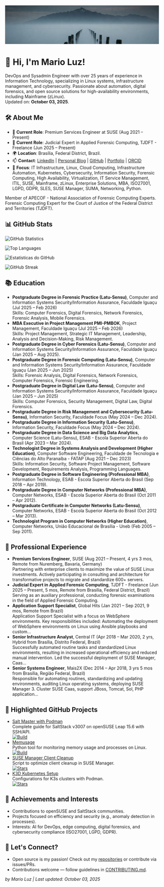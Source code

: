 ![Banner](banner.jpeg)

# 👋 Hi, I'm Mario Luz!

DevOps and Sysadmin Engineer with over 25 years of experience in Information Technology, specializing in Linux systems, infrastructure management, and cybersecurity. Passionate about automation, digital forensics, and open source solutions for high-availability environments, including Mainframe (zLinux).  
Updated on: **October 03, 2025**.

## 🛠️ About Me
- 💼 **Current Role**: Premium Services Engineer at SUSE (Aug 2021 – Present)
- 💼 **Current Role**: Judicial Expert in Applied Forensic Computing, TJDFT - Freelance (Jun 2025 – Present)
- 🌍 **Location**: Brasília, Federal District, Brazil.
- 📫 **Contact**: [LinkedIn](https://www.linkedin.com/in/mariosergiosl/) | [Personal Blog](https://nordico.club) | [GitHub](https://github.com/mariosergiosl) | [Portfolio](https://lattes.cnpq.br/2504292559472109) | [ORCID](https://orcid.org/0009-0006-3750-1871)
- 🎯 **Focus**: IT Infrastructure, Linux, Cloud Computing, Infrastructure Automation, Kubernetes, Cybersecurity, Information Security, Forensic Computing, High Availability, Virtualization, IT Service Management, ITIL, SUSE, Mainframe, zLinux, Enterprise Solutions, MBA, ISO27001, LGPD, GDPR, SLES, SUSE Manager, SUMA, Networking, Python.

Member of APECOF - National Association of Forensic Computing Experts.  
Forensic Computing Expert for the Court of Justice of the Federal District and Territories (TJDFT).

## 📊 GitHub Stats
![GitHub Statistics](https://github-readme-stats.vercel.app/api?username=mariosergiosl&show_icons=true&theme=radical&hide_border=true)

![Top Languages](https://github-readme-stats.vercel.app/api/top-langs/?username=mariosergiosl&layout=compact&theme=radical&hide_border=true)

![Estatísticas do GitHub](https://github-readme-stats.vercel.app/api?username=mariosergiosl&show_icons=true&theme=radical)

![GitHub Streak](https://github-readme-streak-stats.herokuapp.com/?user=mariosergiosl&theme=radical)

## 📚 Education
- **Postgraduate Degree in Forensic Practice (Latu-Sensu)**, Computer and Information Systems Security/Information Assurance, Faculdade Iguaçu (Jul 2025 – Feb 2026)  
  Skills: Computer Forensics, Digital Forensics, Network Forensics, Forensic Analysis, Mobile Forensics.
- **MBA Executive in Project Management PMI-PMBOK**, Project Management, Faculdade Iguaçu (Jul 2025 – Feb 2026)  
  Skills: Project Management, Strategic IT Management, Leadership, Analysis and Decision-Making, Risk Management.
- **Postgraduate Degree in Cyber Forensics (Latu-Sensu)**, Computer and Information Systems Security/Information Assurance, Faculdade Iguaçu (Jan 2025 – Aug 2025).
- **Postgraduate Degree in Forensic Computing (Latu-Sensu)**, Computer and Information Systems Security/Information Assurance, Faculdade Iguaçu (Jan 2025 – Jun 2025)  
  Skills: Forensic Analysis, Digital Forensics, Network Forensics, Computer Forensics, Forensic Engineering.
- **Postgraduate Degree in Digital Law (Latu-Sensu)**, Computer and Information Systems Security/Information Assurance, Faculdade Iguaçu (Jan 2025 – Jun 2025)  
  Skills: Computer Forensics, Security Management, Digital Law, Digital Forensics.
- **Postgraduate Degree in Risk Management and Cybersecurity (Latu-Sensu)**, Information Security, Faculdade Focus (May 2024 – Dec 2024).
- **Postgraduate Degree in Information Security (Latu-Sensu)**, Information Security, Faculdade Focus (May 2024 – Dec 2024).
- **Postgraduate Degree in Data Science and Big Data Analytics**, Computer Science (Latu-Sensu), ESAB - Escola Superior Aberta do Brasil (Apr 2023 – Mar 2024).
- **Technologist Degree in Systems Analysis and Development (Higher Education)**, Computer Software Engineering, Faculdade de Tecnologia e Ciências do Alto Paranaíba - FATAP (Aug 2021 – Dec 2023)  
  Skills: Information Security, Software Project Management, Software Development, Requirements Analysis, Programming Languages.
- **Postgraduate Degree in Software Engineering (Professional MBA)**, Information Technology, ESAB - Escola Superior Aberta do Brasil (Sep 2018 – Apr 2019).
- **Postgraduate Degree in Computer Networks (Professional MBA)**, Computer Networks, ESAB - Escola Superior Aberta do Brasil (Oct 2011 – Apr 2012).
- **Postgraduate Certificate in Computer Networks (Latu-Sensu)**, Computer Networks, ESAB - Escola Superior Aberta do Brasil (Oct 2012 – Mar 2013).
- **Technologist Program in Computer Networks (Higher Education)**, Computer Networks, União Educacional de Brasília - Uneb (Feb 2005 – Sep 2011).

## 💼 Professional Experience
- **Premium Services Engineer**, SUSE (Aug 2021 – Present, 4 yrs 3 mos, Remote from Nuremberg, Bavaria, Germany)  
  Partnering with enterprise clients to maximize the value of SUSE Linux investments. Actively participating in consulting and architecture for transformative projects to migrate and standardize 600+ servers.
- **Judicial Expert in Applied Forensic Computing**, TJDFT - Freelance (Jun 2025 – Present, 5 mos, Remote from Brasília, Federal District, Brazil)  
  Serving as an auxiliary professional, conducting forensic examinations in the field of Applied Forensic Computing.
- **Application Support Specialist**, Global Hits (Jan 2021 – Sep 2021, 9 mos, Remote from Brazil)  
  Application Support Specialist with a focus on WebSphere environments. Key responsibilities included: Automating the deployment of WebSphere environments on Linux using Ansible playbooks and custom...
- **Senior Infrastructure Analyst**, Central IT (Apr 2018 – Mar 2020, 2 yrs, Hybrid from Brasília, Distrito Federal, Brazil)  
  Successfully automated routine tasks and standardized Linux environments, resulting in increased operational efficiency and reduced manual intervention. Led the successful deployment of SUSE Manager, Caas...
- **Senior Systems Engineer**, Mais2X (Dec 2014 – Apr 2018, 3 yrs 5 mos from Brasília, Região Federal, Brazil)  
  Responsible for automating routines, standardizing and updating environments, auditing Linux operating systems, deploying SUSE Manager 3. Cluster SUSE Caas, support JBoss, Tomcat, Sol, PHP application...

## 🚀 Highlighted GitHub Projects
- [Salt Master with Podman](https://github.com/mariosergiosl/salt-master)  
  Complete guide for SaltStack v3007 on openSUSE Leap 15.6 with SSH/API.  
  [![Build](https://img.shields.io/github/actions/workflow/status/mariosergiosl/salt-master/ci.yml?label=Build)](https://github.com/mariosergiosl/salt-master/actions)
- [Memusage](https://github.com/mariosergiosl/memusage)  
  Python tool for monitoring memory usage and processes on Linux.  
  [![Build](https://img.shields.io/github/actions/workflow/status/mariosergiosl/memusage/ci.yml?label=Build)](https://github.com/mariosergiosl/memusage/actions)
- [SUSE Manager Client Cleanup](https://github.com/mariosergiosl/susemanager-client-cleanup)  
  Script to optimize client cleanup in SUSE Manager.  
  [![Stars](https://img.shields.io/github/stars/mariosergiosl/susemanager-client-cleanup)](https://github.com/mariosergiosl/susemanager-client-cleanup)
- [K3D Kubernetes Setup](https://github.com/mariosergiosl/k3d)  
  Configurations for K3s clusters with Podman.  
  [![Stars](https://img.shields.io/github/stars/mariosergiosl/k3d)](https://github.com/mariosergiosl/k3d)

## 🌟 Achievements and Interests
- Contributions to openSUSE and SaltStack communities.
- Projects focused on efficiency and security (e.g., anomaly detection in processes).
- Interests: AI for DevOps, edge computing, digital forensics, and cybersecurity compliance (ISO27001, LGPD, GDPR).

## 🤝 Let's Connect?
- Open source is my passion! Check out my [repositories](https://github.com/mariosergiosl?tab=repositories) or contribute via issues/PRs.
- Contributions welcome — follow guidelines in [CONTRIBUTING.md](https://github.com/mariosergiosl/.github/blob/main/profile/CONTRIBUTING.md).

*by Mario Luz | Last updated: October 03, 2025*
